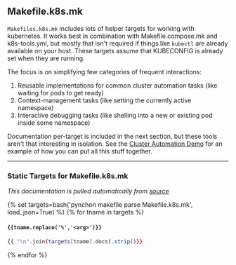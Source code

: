 ## Makefile.k8s.mk

`Makefiles.k8s.mk` includes lots of helper targets for working with kubernetes.  It works best in combination with Makefile.compose.mk and k8s-tools.yml, but mostly that isn't required if things like `kubectl` are already available on your host.  These targets assume that KUBECONFIG is already set when they are running.

The focus is on simplifying few categories of frequent interactions:

1. Reusable implementations for common cluster automation tasks (like waiting for pods to get ready)
1. Context-management tasks (like setting the currently active namespace)
1. Interactive debugging tasks (like shelling into a new or existing pod inside some namespace)

Documentation per-target is included in the next section, but these tools aren't that interesting in isolation.  See the [Cluster Automation Demo](#demo-cluster-automation) for an example of how you can put all this stuff together.

----------------------------------------------------

### Static Targets for Makefile.k8s.mk

*This documentation is pulled automatically from [source](Makefile.compose.mk)*

{% set targets=bash('pynchon makefile parse Makefile.k8s.mk', load_json=True) %}
{% for tname in targets %}
#### **`{{tname.replace('%','<arg>')}}`**

```bash 
{{ "\n".join(targets[tname].docs).strip()}}
```
{% endfor %}
